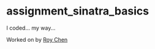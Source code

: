 # assignment_sinatra_basics
I coded... my way...

Worked on by [Roy Chen](https://github.com/roychen25)
